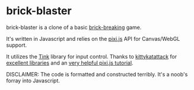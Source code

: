 brick-blaster
=================

brick-blaster is a clone of a basic [brick-breaking](https://en.wikipedia.org/wiki/Breakout_clone) game.

It's written in Javascript and relies on the [pixi.js](http://www.pixijs.com/) API for Canvas/WebGL support.

It utilizes the [Tink](https://github.com/kittykatattack/tink) library for input control. Thanks to [kittykatattack](https://github.com/kittykatattack) for [excellent libraries](https://github.com/kittykatattack/learningPixi#takingitfurther) and an [very helpful pixi.js tutorial](https://github.com/kittykatattack/learningPixi).


DISCLAIMER: The code is formatted and constructed terribly. It's a noob's forray into Javascript.
